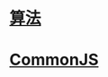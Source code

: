 # [算法](https://github.com/wfatec/notebook/tree/master/arithmetic)
# [CommonJS](https://github.com/wfatec/notebook/tree/master/CommonJS)